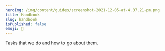 ```yaml
---
heroImg: /img/content/guides/screenshot-2021-12-05-at-4.37.21-pm.png
title: Handbook
slug: handbook
isPublished: false
emoji: 📗
---
```

Tasks that we do and how to go about them.